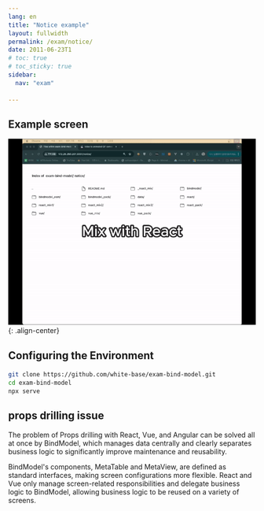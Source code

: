 ```yaml
---
lang: en
title: "Notice example"
layout: fullwidth
permalink: /exam/notice/
date: 2011-06-23T1
# toc: true
# toc_sticky: true
sidebar:
  nav: "exam"

---
```


## Example screen

![image-left](/assets/images/notice-800.gif){: .align-center} 

## Configuring the Environment

```sh
git clone https://github.com/white-base/exam-bind-model.git
cd exam-bind-model
npx serve
```

## props drilling issue

The problem of Props drilling with React, Vue, and Angular can be solved all at once by BindModel, which manages data centrally and clearly separates business logic to significantly improve maintenance and reusability.

BindModel's components, MetaTable and MetaView, are defined as standard interfaces, making screen configurations more flexible. React and Vue only manage screen-related responsibilities and delegate business logic to BindModel, allowing business logic to be reused on a variety of screens.

